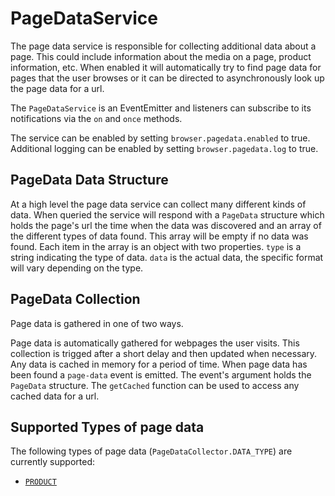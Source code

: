 # PageDataService

The page data service is responsible for collecting additional data about a page. This could include
information about the media on a page, product information, etc. When enabled it will automatically
try to find page data for pages that the user browses or it can be directed to asynchronously look
up the page data for a url.

The `PageDataService` is an EventEmitter and listeners can subscribe to its notifications via the
`on` and `once` methods.

The service can be enabled by setting `browser.pagedata.enabled` to true. Additional logging can be
enabled by setting `browser.pagedata.log` to true.

## PageData Data Structure

At a high level the page data service can collect many different kinds of data. When queried the
service will respond with a `PageData` structure which holds the page's url the time when the data
was discovered and an array of the different types of data found. This array will be empty if no
data was found. Each item in the array is an object with two properties. `type` is a string
indicating the type of data. `data` is the actual data, the specific format will vary depending on
the type.

## PageData Collection

Page data is gathered in one of two ways.

Page data is automatically gathered for webpages the user visits. This collection is trigged after
a short delay and then updated when necessary. Any data is cached in memory for a period of time.
When page data has been found a `page-data` event is emitted. The event's argument holds the
`PageData` structure. The `getCached` function can be used to access any cached data for a url.

## Supported Types of page data

The following types of page data (`PageDataCollector.DATA_TYPE`) are currently supported:

- [`PRODUCT`](./schema-org.html#Product)
